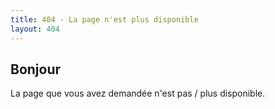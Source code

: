 ```yaml
---
title: 404 - La page n'est plus disponible
layout: 404
---
```


Bonjour
-------

La page que vous avez demandée n'est pas / plus disponible.


<!--
<script type="text/javascript">
  var GOOG_FIXURL_LANG = 'fr';
  var GOOG_FIXURL_SITE = 'http://blog.lyrixx.info'
</script>
<script type="text/javascript"
  src="http://linkhelp.clients.google.com/tbproxy/lh/wm/fixurl.js">
</script>
 -->
